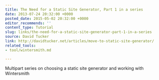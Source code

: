```yaml
---
title: The Need for a Static Site Generator, Part 1 in a series
date: 2013-07-24 20:32:00 +0000
posted_date: 2015-05-02 20:32:00 +0000
editor_recommends: ''
content_type: Tutorial
slug: links/the-need-for-a-static-site-generator-part-1-in-a-series
source: David Tucker
link: http://davidtucker.net/articles/move-to-static-site-generator/
related_tools:
- tool/wintersmith.md

---
```

Multipart series on choosing a static site generator and working with Wintersmith



